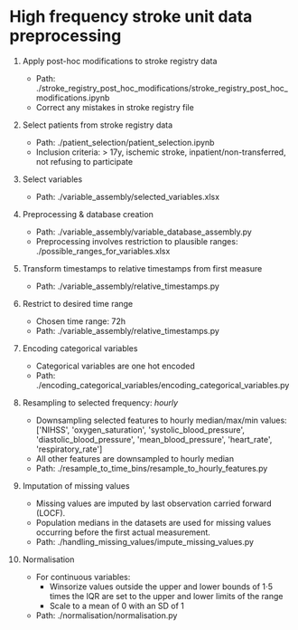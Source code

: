 # High frequency stroke unit data preprocessing

1. Apply post-hoc modifications to stroke registry data
   - Path: ./stroke_registry_post_hoc_modifications/stroke_registry_post_hoc_modifications.ipynb
   - Correct any mistakes in stroke registry file

2. Select patients from stroke registry data
   - Path: ./patient_selection/patient_selection.ipynb
   - Inclusion criteria: > 17y, ischemic stroke, inpatient/non-transferred, not refusing to participate

3. Select variables
   - Path: ./variable_assembly/selected_variables.xlsx

4. Preprocessing & database creation
   - Path: ./variable_assembly/variable_database_assembly.py
   - Preprocessing involves restriction to plausible ranges: ./possible_ranges_for_variables.xlsx

5. Transform timestamps to relative timestamps from first measure
   - Path: ./variable_assembly/relative_timestamps.py

6. Restrict to desired time range 
   - Chosen time range: 72h
   - Path: ./variable_assembly/relative_timestamps.py

7. Encoding categorical variables
   - Categorical variables are one hot encoded 
   - Path: ./encoding_categorical_variables/encoding_categorical_variables.py
   
8. Resampling to selected frequency: _hourly_
   - Downsampling selected features to hourly median/max/min values: ['NIHSS', 'oxygen_saturation', 'systolic_blood_pressure', 'diastolic_blood_pressure', 'mean_blood_pressure', 'heart_rate', 'respiratory_rate']
   - All other features are downsampled to hourly median
   - Path: ./resample_to_time_bins/resample_to_hourly_features.py

9. Imputation of missing values
    - Missing values are imputed by last observation carried forward (LOCF). 
    - Population medians in the datasets are used for missing values occurring before the first actual measurement.
    - Path: ./handling_missing_values/impute_missing_values.py

11. Normalisation
    - For continuous variables:
       - Winsorize values outside the upper and lower bounds of 1⋅5 times the IQR are set to the upper and lower limits of the range
       - Scale to a mean of 0 with an SD of 1
    - Path: ./normalisation/normalisation.py
